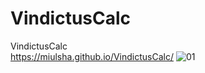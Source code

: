 # VindictusCalc
VindictusCalc    
https://miulsha.github.io/VindictusCalc/
![01](https://user-images.githubusercontent.com/94848571/173002374-63b4354f-54ba-4e59-8b83-d7c74d592b21.gif)
